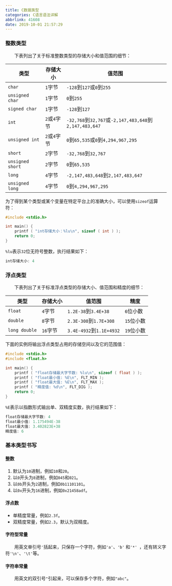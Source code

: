 ```yaml
---
title: C数据类型
categories: C语言语法详解
abbrlink: 41608
date: 2019-10-01 21:57:29
---
```

### 整数类型

&emsp;&emsp;下表列出了关于标准整数类型的存储大小和值范围的细节：<!--more-->

类型             | 存储大小     | 值范围
-----------------|--------------|-------
`char`           | `1`字节      | `-128`到`127`或`0`到`255`
`unsigned char`  | `1`字节      | `0`到`255`
`signed char`    | `1`字节      | `-128`到`127`
`int`            | `2`或`4`字节 | `-32,768`到`32,767`或`-2,147,483,648`到`2,147,483,647`
`unsigned int`   | `2`或`4`字节 | `0`到`65,535`或`0`到`4,294,967,295`
`short`          | `2`字节      | `-32,768`到`32,767`
`unsigned short` | `2`字节      | `0`到`65,535`
`long`           | `4`字节      | `-2,147,483,648`到`2,147,483,647`
`unsigned long`  | `4`字节      | `0`到`4,294,967,295`

为了得到某个类型或某个变量在特定平台上的准确大小，可以使用`sizeof`运算符：

``` cpp
#include <stdio.h>

int main() {
    printf ( "int存储大小：%lu\n", sizeof ( int ) );
    return 0;
}
```

`%lu`表示`32`位无符号整数，执行结果如下：

``` cpp
int存储大小: 4
```

### 浮点类型

&emsp;&emsp;下表列出了关于标准浮点类型的存储大小、值范围和精度的细节：

类型          | 存储大小  | 值范围                   | 精度
--------------|----------|-------------------------|--------
`float`       | `4`字节  | `1.2E-38`到`3.4E+38`     | `6`位小数
`double`      | `8`字节  | `2.3E-308`到`1.7E+308`   | `15`位小数
`long double` | `16`字节 | `3.4E-4932`到`1.1E+4932` | `19`位小数

下面的实例将输出浮点类型占用的存储空间以及它的范围值：

``` cpp
#include <stdio.h>
#include <float.h>

int main() {
    printf ( "float存储最大字节数: %lu\n", sizeof ( float ) );
    printf ( "float最小值: %E\n", FLT_MIN );
    printf ( "float最大值: %E\n", FLT_MAX );
    printf ( "精度值: %d\n", FLT_DIG );
    return 0;
}
```

`%E`表示以指数形式输出单、双精度实数，执行结果如下：

``` cpp
float存储最大字节数: 4
float最小值: 1.175494E-38
float最大值: 3.402823E+38
精度值: 6
```

### 基本类型书写

#### 整数

1. 默认为`10`进制，例如`10`和`20`。
2. 以`0`开头为`8`进制，例如`045`和`021`。
3. 以`0b`开头为`2`进制，例如`0b11101101`。
4. 以`0x`开头为`16`进制，例如`0x21458adf`。

#### 浮点数

- 单精度常量，例如`2.3f`。
- 双精度常量，例如`2.3`，默认为双精度。

#### 字符型常量

&emsp;&emsp;用英文单引号`'`括起来，只保存一个字符，例如`'a'`、`'b'` 和`'*' `，还有转义字符`'\n'`、`'\t'`等。

#### 字符串常量

&emsp;&emsp;用英文的双引号`"`引起来，可以保存多个字符，例如`"abc"`。